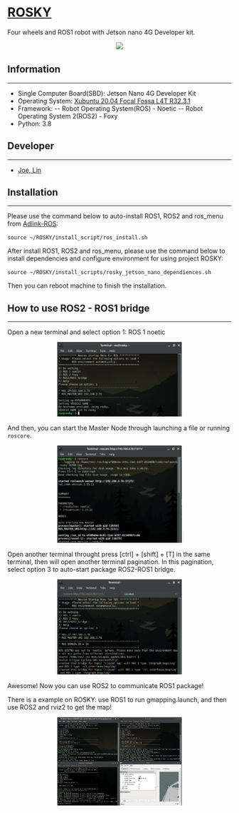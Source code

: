 # [ROSKY](https://www.icshop.com.tw/product-page.php?28182)

Four wheels and ROS1 robot with Jetson nano 4G Developer kit.

<p align="center">
  <img src="https://github.com/kjoelovelife/ROSKY/blob/noetic/rosky.jpg" width=280 />
</p>

## Information
----
- Single Computer Board(SBD): Jetson Nano 4G Developer Kit
- Operating System: [Xubuntu 20.04 Focal Fossa L4T R32.3.1](https://forums.developer.nvidia.com/t/xubuntu-20-04-focal-fossa-l4t-r32-3-1-custom-image-for-the-jetson-nano/121768)
- Framework:
-- Robot Operating System(ROS) - Noetic
-- Robot Operating System 2(ROS2) - Foxy
- Python: 3.8 

## Developer
----
- [Joe, Lin](weichih.lin@protonmail.com)

## Installation
----
Please use the command below to auto-install ROS1, ROS2 and ros_menu from [Adlink-ROS](https://github.com/Adlink-ROS/ros_menu):

```
source ~/ROSKY/install_script/ros_install.sh
```

After install ROS1, ROS2 and ros_menu, please use the command below to install dependencies and configure environment for using project ROSKY:

```
source ~/ROSKY/install_scripts/rosky_jetson_nano_dependiences.sh 
```

Then you can reboot machine to finish the installation.

## How to use ROS2 - ROS1 bridge
----
Open a new terminal and select option 1: ROS 1 noetic

<p align="center">
  <img src="https://github.com/kjoelovelife/ROSKY/blob/noetic/readme_resource/select_ROS1.png" width=280 />
</p>

And then, you can start the Master Node through launching a file or running ```roscore```.

<p align="center">
  <img src="https://github.com/kjoelovelife/ROSKY/blob/noetic/readme_resource/master_node.png" width=280 />
</p>

Open another terminal throught press [ctrl] + [shift] + [T] in the same terminal, then will open another terminal pagination.
In this pagination, select option 3 to auto-start package ROS2-ROS1 bridge.

<p align="center">
  <img src="https://github.com/kjoelovelife/ROSKY/blob/noetic/readme_resource/ROS2_ROS1_bridge.png" width=280 />
</p>

Awesome! Now you can use ROS2 to communicate ROS1 package!

There is a example on ROSKY: use ROS1 to run gmapping.launch, and then use ROS2 and rviz2 to get the map!

<p align="center">
  <img src="https://github.com/kjoelovelife/ROSKY/blob/noetic/readme_resource/ROS2_ROS1_bridge_example.png" width=280 />
</p>

